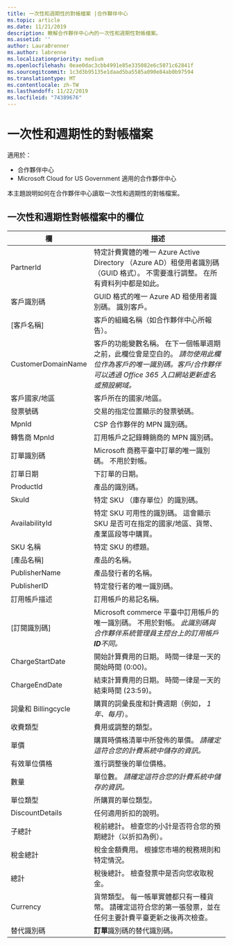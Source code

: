 ```yaml
---
title: 一次性和週期性的對帳檔案 |合作夥伴中心
ms.topic: article
ms.date: 11/21/2019
description: 瞭解合作夥伴中心內的一次性和週期性對帳檔案。
ms.assetid: ''
author: LauraBrenner
ms.author: labrenne
ms.localizationpriority: medium
ms.openlocfilehash: 0eae0dac3cbb4991e85e335082e6c5071c62841f
ms.sourcegitcommit: 1c3d3b95135e1daad5ba5585a090e84ab0b97594
ms.translationtype: MT
ms.contentlocale: zh-TW
ms.lasthandoff: 11/22/2019
ms.locfileid: "74389676"
---
```

# <a name="one-time-and-recurring-reconciliation-files"></a>一次性和週期性的對帳檔案

適用於：

- 合作夥伴中心
- Microsoft Cloud for US Government 適用的合作夥伴中心

本主題說明如何在合作夥伴中心讀取一次性和週期性的對帳檔案。

## <a name="fields-in-one-time-and-recurring-reconciliation-files"></a>一次性和週期性對帳檔案中的欄位

| 欄 | 描述 |
| ------ | ----------- |
| PartnerId | 特定計費實體的唯一 Azure Active Directory （Azure AD）租使用者識別碼（GUID 格式）。 不需要進行調整。 在所有資料列中都是如此。 |
| 客戶識別碼 | GUID 格式的唯一 Azure AD 租使用者識別碼。 識別客戶。 |
| [客戶名稱] | 客戶的組織名稱（如合作夥伴中心所報告）。 |
| CustomerDomainName | 客戶的功能變數名稱。 在下一個帳單週期之前，此欄位會是空白的。 *請勿使用此欄位作為客戶的唯一識別碼。客戶/合作夥伴可以透過 Office 365 入口網站更新虛名或預設網域。* |
| 客戶國家/地區 | 客戶所在的國家/地區。 |
| 發票號碼 | 交易的指定位置顯示的發票號碼。 |
| MpnId | CSP 合作夥伴的 MPN 識別碼。 |
| 轉售商 MpnId | 訂用帳戶之記錄轉銷商的 MPN 識別碼。 |
| 訂單識別碼 | Microsoft 商務平臺中訂單的唯一識別碼。 不用於對帳。 |
| 訂單日期 | 下訂單的日期。 |
| ProductId | 產品的識別碼。 |
| SkuId | 特定 SKU （庫存單位）的識別碼。 |
| AvailabilityId | 特定 SKU 可用性的識別碼。 這會顯示 SKU 是否可在指定的國家/地區、貨幣、產業區段等中購買。 |
| SKU 名稱 | 特定 SKU 的標題。 |
| [產品名稱] | 產品的名稱。 |
| PublisherName | 產品發行者的名稱。
| PublisherID | 特定發行者的唯一識別碼。 |
| 訂用帳戶描述 | 訂用帳戶的易記名稱。 |
| [訂閱識別碼] | Microsoft commerce 平臺中訂用帳戶的唯一識別碼。 不用於對帳。 *此識別碼與合作夥伴系統管理員主控台上的訂用帳戶**ID**不同。* |
| ChargeStartDate | 開始計算費用的日期。 時間一律是一天的開始時間 (0:00)。 |
| ChargeEndDate | 結束計算費用的日期。 時間一律是一天的結束時間 (23:59)。 |
| 詞彙和 Billingcycle | 購買的詞彙長度和計費週期（例如， *1 年、每月*）。 |
| 收費類型 | 費用或調整的類型。 |
| 單價 | 購買時價格清單中所發佈的單價。 *請確定這符合您的計費系統中儲存的資訊。* |
| 有效單位價格 | 進行調整後的單位價格。 |
| 數量 | 單位數。 *請確定這符合您的計費系統中儲存的資訊。* |
| 單位類型 | 所購買的單位類型。 |
| DiscountDetails | 任何適用折扣的說明。 |
| 子總計 | 稅前總計。 檢查您的小計是否符合您的預期總計（以折扣為例）。 |
| 稅金總計 | 稅金金額費用。 根據您市場的稅務規則和特定情況。 |
| 總計 | 稅後總計。 檢查發票中是否向您收取稅金。 |
| Currency | 貨幣類型。 每一帳單實體都只有一種貨幣。 請確定這符合您的第一張發票，並在任何主要計費平臺更新之後再次檢查。 |
| 替代識別碼 | **訂單**識別碼的替代識別碼。 |
